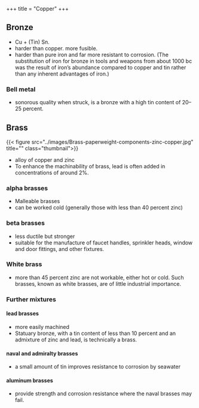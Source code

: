 +++
title = "Copper"
+++

## Bronze
- Cu + (Tin) Sn. 
- harder than copper.  more fusible.
- harder than pure iron and far more resistant to corrosion. (The substitution of iron for bronze in tools and weapons from about 1000 bc was the result of iron’s abundance compared to copper and tin rather than any inherent advantages of iron.)

### Bell metal
- sonorous quality when struck, is a bronze with a high tin content of 20–25 percent. 

## Brass
{{< figure src="../images/Brass-paperweight-components-zinc-copper.jpg" title="" class="thumbnail">}}

- alloy of copper and zinc
- To enhance the machinability of brass, lead is often added in concentrations of around 2%.

### alpha brasses
- Malleable brasses
- can be worked cold (generally those with less than 40 percent zinc)

### beta brasses
- less ductile but stronger
- suitable for the manufacture of faucet handles, sprinkler heads, window and door fittings, and other fixtures.

### White brass
- more than 45 percent zinc are not workable, either hot or cold. Such brasses, known as white brasses, are of little industrial importance.

### Further mixtures
#### lead brasses
- more easily machined
- Statuary bronze, with a tin content of less than 10 percent and an admixture of zinc and lead, is technically a brass.

#### naval and admiralty brasses
- a small amount of tin improves resistance to corrosion by seawater

#### aluminum brasses
- provide strength and corrosion resistance where the naval brasses may fail. 